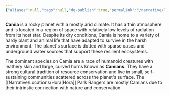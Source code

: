 ```yaml
---
{"aliases":null,"tags":null,"dg-publish":true,"permalink":"/narrative/locations/minor-worlds/camia/","dgPassFrontmatter":true}
---
```



**Camia** is a rocky planet with a mostly arid climate. It has a thin atmosphere and is located in a region of space with relatively low levels of radiation from its host star. Despite its dry conditions, Camia is home to a variety of hardy plant and animal life that have adapted to survive in the harsh environment. The planet's surface is dotted with sparse oases and underground water sources that support these resilient ecosystems. 

The dominant species on Camia are a race of humanoid creatures with leathery skin and large, curved horns known as **Camians**. They have a strong cultural tradition of resource conservation and live in small, self-sustaining communities scattered across the planet's surface. The [[Narrative/Locations/Hora\|Hora]] Park Rangers are mostly Camians due to their intrinstic connection with nature and conservation.